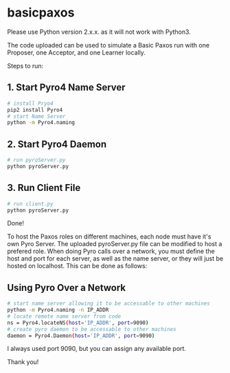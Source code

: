 # basicpaxos

Please use Python version 2.x.x. as it will not work with Python3.

The code uploaded can be used to simulate a Basic Paxos run with one Proposer, one Acceptor, and one Learner locally.

Steps to run:
## 1. Start Pyro4 Name Server
``` bash
# install Pryo4
pip2 install Pyro4
# start Name Server
python -m Pyro4.naming
```
## 2. Start Pyro4 Daemon
``` bash
# run pyroServer.py
python pyroServer.py
```

## 3. Run Client File
``` bash
# run client.py
python pyroServer.py
```

Done!

To host the Paxos roles on different machines, each node must have it's own Pyro Server. The uploaded pyroServer.py file can be modified to host a prefered role.
When doing Pyro calls over a network, you must define the host and port for each server, as well as the name server, or they will just be hosted on localhost.
This can be done as follows:

## Using Pyro Over a Network
``` bash
# start name server allowing it to be accessable to other machines
python -m Pyro4.naming -n IP_ADDR
# locate remote name server from code
ns = Pyro4.locateNS(host='IP_ADDR', port=9090)
# create pyro daemon to be accessable to other machines
daemon = Pyro4.Daemon(host='IP_ADDR', port=9090)
```

I always used port 9090, but you can assign any available port.

Thank you!
